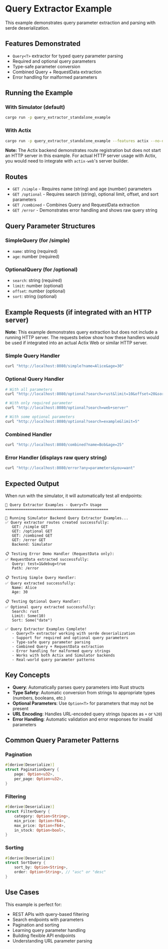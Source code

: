 # Query Extractor Example

This example demonstrates query parameter extraction and parsing with serde deserialization.

## Features Demonstrated

- `Query<T>` extractor for typed query parameter parsing
- Required and optional query parameters
- Type-safe parameter conversion
- Combined Query + RequestData extraction
- Error handling for malformed parameters

## Running the Example

### With Simulator (default)

```bash
cargo run -p query_extractor_standalone_example
```

### With Actix

```bash
cargo run -p query_extractor_standalone_example --features actix --no-default-features
```

**Note:** The Actix backend demonstrates route registration but does not start an HTTP server in this example. For actual HTTP server usage with Actix, you would need to integrate with `actix-web`'s server builder.

## Routes

- `GET /simple` - Requires name (string) and age (number) parameters
- `GET /optional` - Requires search (string), optional limit, offset, and sort parameters
- `GET /combined` - Combines Query and RequestData extraction
- `GET /error` - Demonstrates error handling and shows raw query string

## Query Parameter Structures

### SimpleQuery (for /simple)

- `name`: string (required)
- `age`: number (required)

### OptionalQuery (for /optional)

- `search`: string (required)
- `limit`: number (optional)
- `offset`: number (optional)
- `sort`: string (optional)

## Example Requests (if integrated with an HTTP server)

**Note:** This example demonstrates query extraction but does not include a running HTTP server. The requests below show how these handlers would be used if integrated into an actual Actix Web or similar HTTP server.

### Simple Query Handler

```bash
curl "http://localhost:8080/simple?name=Alice&age=30"
```

### Optional Query Handler

```bash
# With all parameters
curl "http://localhost:8080/optional?search=rust&limit=10&offset=20&sort=date"

# With only required parameter
curl "http://localhost:8080/optional?search=web+server"

# With some optional parameters
curl "http://localhost:8080/optional?search=example&limit=5"
```

### Combined Handler

```bash
curl "http://localhost:8080/combined?name=Bob&age=25"
```

### Error Handler (displays raw query string)

```bash
curl "http://localhost:8080/error?any=parameters&you=want"
```

## Expected Output

When run with the simulator, it will automatically test all endpoints:

```
🎯 Query Extractor Examples - Query<T> Usage
==============================================

🧪 Running Simulator Backend Query Extractor Examples...
✅ Query extractor routes created successfully:
   GET: /simple GET
   GET: /optional GET
   GET: /combined GET
   GET: /error GET
   Backend: Simulator

📋 Testing Error Demo Handler (RequestData only):
✅ RequestData extracted successfully:
   Query: test=1&debug=true
   Path: /error

📋 Testing Simple Query Handler:
✅ Query extracted successfully:
   Name: Alice
   Age: 30

📋 Testing Optional Query Handler:
✅ Optional query extracted successfully:
   Search: rust
   Limit: Some(10)
   Sort: Some("date")

✅ Query Extractor Examples Complete!
   - Query<T> extractor working with serde deserialization
   - Support for required and optional query parameters
   - Type-safe query parameter parsing
   - Combined Query + RequestData extraction
   - Error handling for malformed query strings
   - Works with both Actix and Simulator backends
   - Real-world query parameter patterns
```

## Key Concepts

- **Query<T>**: Automatically parses query parameters into Rust structs
- **Type Safety**: Automatic conversion from strings to appropriate types (numbers, booleans, etc.)
- **Optional Parameters**: Use `Option<T>` for parameters that may not be present
- **URL Encoding**: Handles URL-encoded query strings (spaces as `+` or `%20`)
- **Error Handling**: Automatic validation and error responses for invalid parameters

## Common Query Parameter Patterns

### Pagination

```rust
#[derive(Deserialize)]
struct PaginationQuery {
    page: Option<u32>,
    per_page: Option<u32>,
}
```

### Filtering

```rust
#[derive(Deserialize)]
struct FilterQuery {
    category: Option<String>,
    min_price: Option<f64>,
    max_price: Option<f64>,
    in_stock: Option<bool>,
}
```

### Sorting

```rust
#[derive(Deserialize)]
struct SortQuery {
    sort_by: Option<String>,
    order: Option<String>, // "asc" or "desc"
}
```

## Use Cases

This example is perfect for:

- REST APIs with query-based filtering
- Search endpoints with parameters
- Pagination and sorting
- Learning query parameter handling
- Building flexible API endpoints
- Understanding URL parameter parsing
